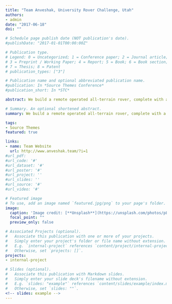 ```yaml
---
title: "Team Anveshak, University Rover Challenge, Utah"
authors:
- admin
date: "2017-06-18"
doi: ""

# Schedule page publish date (NOT publication's date).
#publishDate: "2017-01-01T00:00:00Z"

# Publication type.
# Legend: 0 = Uncategorized; 1 = Conference paper; 2 = Journal article;
# 3 = Preprint / Working Paper; 4 = Report; 5 = Book; 6 = Book section;
# 7 = Thesis; 8 = Patent
# publication_types: ["3"]

# Publication name and optional abbreviated publication name.
#publication: In *Source Themes Conference*
#publication_short: In *STC*

abstract: We build a remote operated all-terrain rover, complete with a robotic manipulator and digger, with an in-built autonomous navigation module. We were one of the 3 teams from India to get selected for University Rover Challenge held by Mars Society in Utah, and finished 29th out of more than 70 teams from across the world at URC 2017 in our debut attempt. As part of the Softwarew Team, I developed novel heuristics for path planning for autonomous 6 wheel drive systems. I also developed ROS meta-packages in C++ and Python, interfacing the robotic manipulator and on-board drive systems for seamless control. I implemented Computer Vision algorithms for identification and estimation of object distance, and a custom built radar using ultrasonic sensors.

# Summary. An optional shortened abstract.
summary: We build a remote operated all-terrain rover, complete with a robotic manipulator and digger, with an in-built autonomous navigation module.

tags:
- Source Themes
featured: true

links:
- name: Team Website																													
  url: http://www.anveshak.team/?i=1
#url_pdf: 
#url_code: '#'
#url_dataset: '#'
#url_poster: '#'
#url_project: ''
#url_slides: ''
#url_source: '#'
#url_video: '#'

# Featured image
# To use, add an image named `featured.jpg/png` to your page's folder. 
image:
  caption: 'Image credit: [**Unsplash**](https://unsplash.com/photos/pLCdAaMFLTE)'
  focal_point: ""
  preview_only: false

# Associated Projects (optional).
#   Associate this publication with one or more of your projects.
#   Simply enter your project's folder or file name without extension.
#   E.g. `internal-project` references `content/project/internal-project/index.md`.
#   Otherwise, set `projects: []`.
projects:
- internal-project

# Slides (optional).
#   Associate this publication with Markdown slides.
#   Simply enter your slide deck's filename without extension.
#   E.g. `slides: "example"` references `content/slides/example/index.md`.
#   Otherwise, set `slides: ""`.
<!-- slides: example -->
---
```


<!-- {{% alert note %}}
Click the *Cite* button above to demo the feature to enable visitors to import publication metadata into their reference management software.
{{% /alert %}}

{{% alert note %}}
Click the *Slides* button above to demo Academic's Markdown slides feature.
{{% /alert %}}

Supplementary notes can be added here, including [code and math](https://sourcethemes.com/academic/docs/writing-markdown-latex/).

 -->